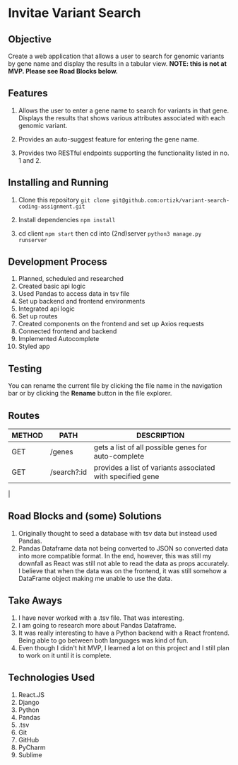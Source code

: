 # Invitae Variant Search

## Objective

Create a web application that allows a user to search for genomic variants by gene name and display the results in a tabular view.
**NOTE: this is not at MVP. Please see Road Blocks below.**

## Features

1.  Allows the user to enter a gene name to search for variants in that gene. Displays the results that shows various attributes associated with each genomic variant.
    
2.  Provides an auto-suggest feature for entering the gene name.
    
3.  Provides two RESTful endpoints supporting the functionality listed in no. 1 and 2.

## Installing and Running

1.  Clone this repository `git clone git@github.com:ortizk/variant-search-coding-assignment.git`
    
2.  Install dependencies `npm install`
    
3.  cd client `npm start` then cd into (2nd)server `python3 manage.py runserver`


## Development Process

1. Planned, scheduled and researched
2. Created basic api logic 
3. Used Pandas to access data in tsv file
4. Set up backend and frontend environments
5. Integrated api logic
6. Set up routes
7. Created components on the frontend and set up Axios requests
8. Connected frontend and backend
9. Implemented Autocomplete
10. Styled app


## Testing

You can rename the current file by clicking the file name in the navigation bar or by clicking the **Rename** button in the file explorer.


## Routes

|METHOD                |PATH                        |DESCRIPTION                         |
|----------------|-------------------------------|-----------------------------|
|GET|/genes	            |gets a list of all possible genes for auto-complete           |
|GET         |/search?:id          |provides a list of variants associated with specified gene            |
|
## Road Blocks and (some) Solutions

1.  Originally thought to seed a database with tsv data but instead used Pandas.
2. Pandas Dataframe data not being converted to JSON so converted data into more compatible format. In the end, however, this was still my downfall as React was still not able to read the data as props accurately. I believe that when the data was on the frontend, it was still somehow a DataFrame object making me unable to use the data. 

## Take Aways

1.  I have never worked with a .tsv file. That was interesting.
2. I am going to research more about Pandas Dataframe.
3. It was really interesting to have a Python backend with a React frontend. Being able to go between both languages was kind of fun.
4. Even though I didn't hit MVP, I learned a lot on this project and I still plan to work on it until it is complete.


## Technologies Used

1.  React.JS
4. Django
5. Python
6. Pandas
7. .tsv
8. Git
9. GitHub
10. PyCharm
11. Sublime
